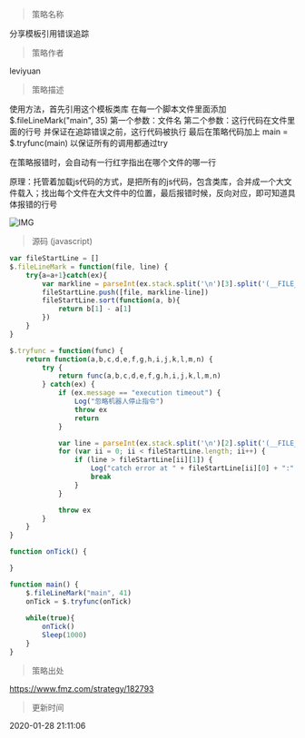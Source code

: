
> 策略名称

分享模板引用错误追踪

> 策略作者

leviyuan

> 策略描述

使用方法，首先引用这个模板类库
在每一个脚本文件里面添加 $.fileLineMark("main", 35)  第一个参数：文件名 第二个参数：这行代码在文件里面的行号
并保证在追踪错误之前，这行代码被执行
最后在策略代码加上  main = $.tryfunc(main)  以保证所有的调用都通过try

在策略报错时，会自动有一行红字指出在哪个文件的哪一行

原理：托管着加载js代码的方式，是把所有的js代码，包含类库，合并成一个大文件载入；找出每个文件在大文件中的位置，最后报错时候，反向对应，即可知道具体报错的行号

 ![IMG](https://www.fmz.com/upload/asset/443a3c3f50e09c3ca4be.png) 



> 源码 (javascript)

``` javascript
var fileStartLine = []
$.fileLineMark = function(file, line) {
    try{a=a+1}catch(ex){
        var markline = parseInt(ex.stack.split('\n')[3].split('(__FILE__:')[1].split(')')[0])
        fileStartLine.push([file, markline-line])
        fileStartLine.sort(function(a, b){
            return b[1] - a[1]
        })
    }
}

$.tryfunc = function(func) {
    return function(a,b,c,d,e,f,g,h,i,j,k,l,m,n) {
        try {
            return func(a,b,c,d,e,f,g,h,i,j,k,l,m,n)
        } catch(ex) {
            if (ex.message == "execution timeout") {
                Log("忽略机器人停止指令")
                throw ex
                return
            }

            var line = parseInt(ex.stack.split('\n')[2].split('(__FILE__:')[1].split(')')[0])
            for (var ii = 0; ii < fileStartLine.length; ii++) {
                if (line > fileStartLine[ii][1]) {
                    Log("catch error at " + fileStartLine[ii][0] + ":" + (line-fileStartLine[ii][1])+"#ff0000")
                    break
                }
            }

            throw ex
        }
    }
}

function onTick() {

}

function main() {
    $.fileLineMark("main", 41)
    onTick = $.tryfunc(onTick)
    
    while(true){
        onTick()
        Sleep(1000)
    }
}

```

> 策略出处

https://www.fmz.com/strategy/182793

> 更新时间

2020-01-28 21:11:06
